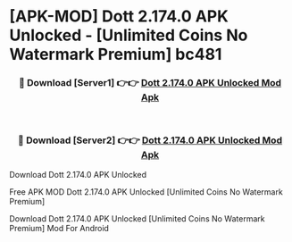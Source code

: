 # [APK-MOD] Dott 2.174.0 APK Unlocked - [Unlimited Coins No Watermark Premium] bc481



<div align="center">
<h3>🔴 Download [Server1] 👉👉 <a href="https://momento.my/?title=Dott_2.174.0_APK_Unlocked">Dott 2.174.0 APK Unlocked Mod Apk</a></h3><br>

<h3>🔴 Download [Server2] 👉👉 <a href="https://momento.my/?title=Dott_2.174.0_APK_Unlocked">Dott 2.174.0 APK Unlocked Mod Apk</a></h3>
</div>



Download Dott 2.174.0 APK Unlocked 

Free APK MOD Dott 2.174.0 APK Unlocked [Unlimited Coins No Watermark Premium]

Download Dott 2.174.0 APK Unlocked [Unlimited Coins No Watermark Premium] Mod For Android
